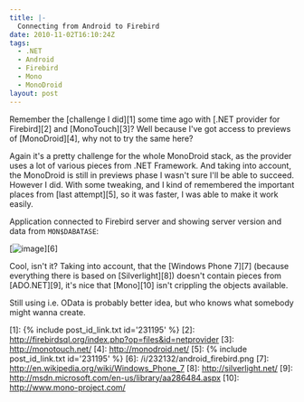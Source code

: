 ```yaml
---
title: |-
  Connecting from Android to Firebird
date: 2010-11-02T16:10:24Z
tags:
  - .NET
  - Android
  - Firebird
  - Mono
  - MonoDroid
layout: post
---
```

Remember the [challenge I did][1] some time ago with [.NET provider for Firebird][2] and [MonoTouch][3]? Well because I've got access to previews of [MonoDroid][4], why not to try the same here?

Again it's a pretty challenge for the whole MonoDroid stack, as the provider uses a lot of various pieces from .NET Framework. And taking into account, the MonoDroid is still in previews phase I wasn't sure I'll be able to succeed. However I did. With some tweaking, and I kind of remembered the important places from [last attempt][5], so it was faster, I was able to make it work easily.

Application connected to Firebird server and showing server version and data from `MON$DABATASE`:

[![image](/i/232132/android_firebird_thumb.jpg)][6]

Cool, isn't it? Taking into account, that the [Windows Phone 7][7] (because everything there is based on [Silverlight][8]) doesn't contain pieces from [ADO.NET][9], it's nice that [Mono][10] isn't crippling the objects available.

Still using i.e. OData is probably better idea, but who knows what somebody might wanna create.

[1]: {% include post_id_link.txt id='231195' %}
[2]: http://firebirdsql.org/index.php?op=files&id=netprovider
[3]: http://monotouch.net/
[4]: http://monodroid.net/
[5]: {% include post_id_link.txt id='231195' %}
[6]: /i/232132/android_firebird.png
[7]: http://en.wikipedia.org/wiki/Windows_Phone_7
[8]: http://silverlight.net/
[9]: http://msdn.microsoft.com/en-us/library/aa286484.aspx
[10]: http://www.mono-project.com/
